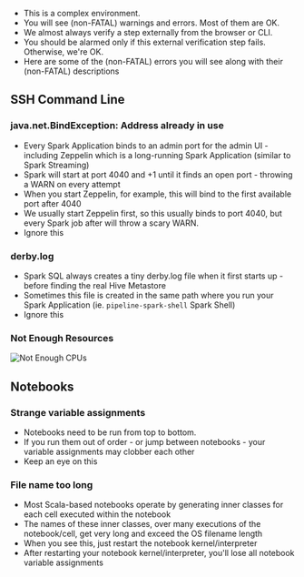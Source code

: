 * This is a complex environment.
* You will see (non-FATAL) warnings and errors.  Most of them are OK.
* We almost always verify a step externally from the browser or CLI.
* You should be alarmed only if this external verification step fails.  Otherwise, we're OK. 
* Here are some of the (non-FATAL) errors you will see along with their (non-FATAL) descriptions

## SSH Command Line
### java.net.BindException: Address already in use
* Every Spark Application binds to an admin port for the admin UI - including Zeppelin which is a long-running Spark Application (similar to Spark Streaming)
* Spark will start at port 4040 and +1 until it finds an open port - throwing a WARN on every attempt
* When you start Zeppelin, for example, this will bind to the first available port after 4040
* We usually start Zeppelin first, so this usually binds to port 4040, but every Spark job after will throw a scary WARN.
* Ignore this

### derby.log
* Spark SQL always creates a tiny derby.log file when it first starts up - before finding the real Hive Metastore
* Sometimes this file is created in the same path where you run your Spark Application (ie. `pipeline-spark-shell` Spark Shell)
* Ignore this

### Not Enough Resources
![Not Enough CPUs](http://advancedspark.com/img/spark-ui-not-enough-cpus.png)

## Notebooks
### Strange variable assignments
* Notebooks need to be run from top to bottom.
* If you run them out of order - or jump between notebooks - your variable assignments may clobber each other
* Keep an eye on this

### File name too long
* Most Scala-based notebooks operate by generating inner classes for each cell executed within the notebook
* The names of these inner classes, over many executions of the notebook/cell, get very long and exceed the OS filename length
* When you see this, just restart the notebook kernel/interpreter
* After restarting your notebook kernel/interpreter, you'll lose all notebook variable assignments